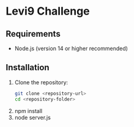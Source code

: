 # Levi9 Challenge

## Requirements
- Node.js (version 14 or higher recommended)

## Installation
1. Clone the repository:
   ```bash
   git clone <repository-url>
   cd <repository-folder>
2. npm install
3. node server.js
